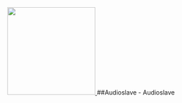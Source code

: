 <a href="https://open.spotify.com/album/78guAsers0klWl6RwzgDLd?si=p9FT--SZQEGQFjqe_j53iA">
  <img src="https://upload.wikimedia.org/wikipedia/en/a/ac/Audioslave_-_Audioslave.jpg" width="200" height="200">
</a> 
##Audioslave - Audioslave

